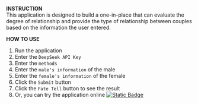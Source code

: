 **INSTRUCTION**  
This application is designed to build a one-in-place that can evaluate the degree of relationship and provide the type
of relationship between couples based on the information the user entered.

**HOW TO USE**

1. Run the application
2. Enter the `DeepSeek API Key`
3. Enter the `methods`
4. Enter the `male's information` of the male
5. Enter the `female's information` of the female
6. Click the `Submit` button
7. Click the `Fate Tell` button to see the result
8. Or, you can try the application
   online [![Static Badge](https://img.shields.io/badge/Open%20in%20Streamlit-Daochashao-red?style=for-the-badge&logo=streamlit&labelColor=white)](https://fate-tell.streamlit.app/)